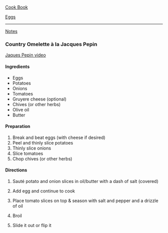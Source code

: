 [Cook Book](https://github.com/vmsmith/CookBook/blob/master/README.md)  

[Eggs](https://github.com/vmsmith/CookBook/blob/master/eggs.md)  

-----  

[Notes](https://github.com/vmsmith/CookBook/blob/master/notes.md)  

### Country Omelette à la Jacques Pepin  

[Jaques Pepin video](https://www.youtube.com/watch?v=1g93sAo2cFM)  

#### Ingredients  

* Eggs  
* Potatoes  
* Onions  
* Tomatoes  
* Gruyere cheese (optional) 
* Chives (or other herbs)  
* Olive oil  
* Butter  

#### Preparation  

1. Break and beat eggs (with cheese if desired)  
2. Peel and thinly slice potatoes  
3. Thinly slice onions  
4. Slice tomatoes  
5. Chop chives (or other herbs)  

#### Directions  

1. Sauté potato and onion slices in oil/butter with a dash of salt (covered) 

2. Add egg and continue to cook  

3. Place tomato slices on top & season with salt and pepper and a drizzle of oil   

4. Broil  

5. Slide it out or flip it  
